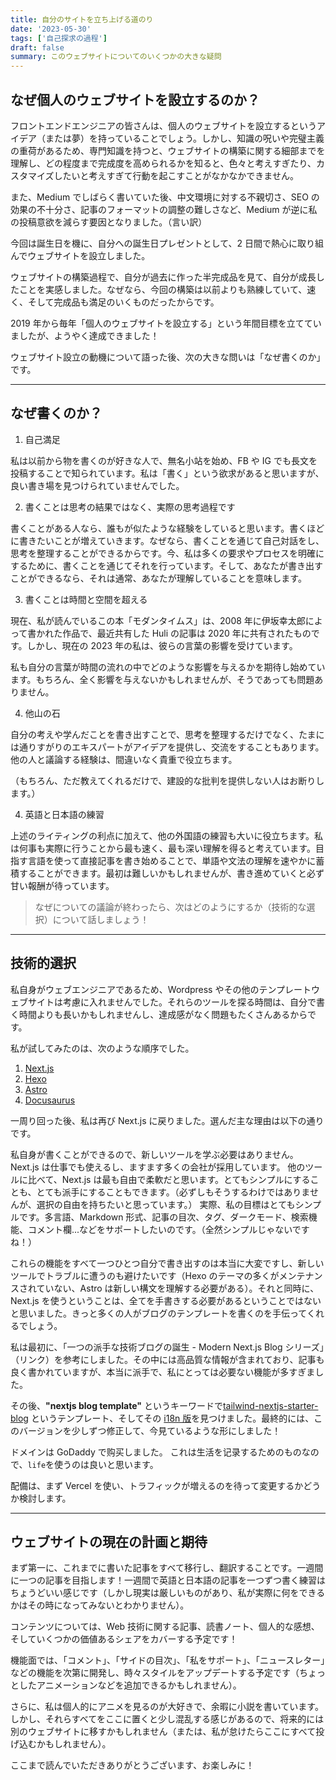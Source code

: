 ```yaml
---
title: 自分のサイトを立ち上げる道のり
date: '2023-05-30'
tags: ['自己探求の過程']
draft: false
summary: このウェブサイトについてのいくつかの大きな疑問
---
```


## なぜ個人のウェブサイトを設立するのか？

フロントエンドエンジニアの皆さんは、個人のウェブサイトを設立するというアイデア（または夢）を持っていることでしょう。しかし、知識の呪いや完璧主義の重荷があるため、専門知識を持つと、ウェブサイトの構築に関する細部までを理解し、どの程度まで完成度を高められるかを知ると、色々と考えすぎたり、カスタマイズしたいと考えすぎて行動を起こすことがなかなかできません。

また、Medium でしばらく書いていた後、中文環境に対する不親切さ、SEO の効果の不十分さ、記事のフォーマットの調整の難しさなど、Medium が逆に私の投稿意欲を減らす要因となりました。（言い訳）

今回は誕生日を機に、自分への誕生日プレゼントとして、2 日間で熱心に取り組んでウェブサイトを設立しました。

ウェブサイトの構築過程で、自分が過去に作った半完成品を見て、自分が成長したことを実感しました。なぜなら、今回の構築は以前よりも熟練していて、速く、そして完成品も満足のいくものだったからです。

2019 年から毎年「個人のウェブサイトを設立する」という年間目標を立てていましたが、ようやく達成できました！

ウェブサイト設立の動機について語った後、次の大きな問いは「なぜ書くのか」です。

---

## なぜ書くのか？

1. 自己満足

私は以前から物を書くのが好きな人で、無名小站を始め、FB や IG でも長文を投稿することで知られています。私は「書く」という欲求があると思いますが、良い書き場を見つけられていませんでした。

2. 書くことは思考の結果ではなく、実際の思考過程です

書くことがある人なら、誰もが似たような経験をしていると思います。書くほどに書きたいことが増えていきます。なぜなら、書くことを通じて自己対話をし、思考を整理することができるからです。今、私は多くの要求やプロセスを明確にするために、書くことを通じてそれを行っています。そして、あなたが書き出すことができるなら、それは通常、あなたが理解していることを意味します。

3. 書くことは時間と空間を超える

現在、私が読んでいるこの本「モダンタイムス」は、2008 年に伊坂幸太郎によって書かれた作品で、最近共有した Huli の記事は 2020 年に共有されたものです。しかし、現在の 2023 年の私は、彼らの言葉の影響を受けています。

私も自分の言葉が時間の流れの中でどのような影響を与えるかを期待し始めています。もちろん、全く影響を与えないかもしれませんが、そうであっても問題ありません。

4. 他山の石

自分の考えや学んだことを書き出すことで、思考を整理するだけでなく、たまには通りすがりのエキスパートがアイデアを提供し、交流をすることもあります。他の人と議論する経験は、間違いなく貴重で役立ちます。

（もちろん、ただ教えてくれるだけで、建設的な批判を提供しない人はお断りします。）

4. 英語と日本語の練習

上述のライティングの利点に加えて、他の外国語の練習も大いに役立ちます。私は何事も実際に行うことから最も速く、最も深い理解を得ると考えています。目指す言語を使って直接記事を書き始めることで、単語や文法の理解を速やかに蓄積することができます。最初は難しいかもしれませんが、書き進めていくと必ず甘い報酬が待っています。

> なぜについての議論が終わったら、次はどのようにするか（技術的な選択）について話しましょう！

---

## 技術的選択

私自身がウェブエンジニアであるため、Wordpress やその他のテンプレートウェブサイトは考慮に入れませんでした。それらのツールを探る時間は、自分で書く時間よりも長いかもしれませんし、達成感がなく問題もたくさんあるからです。

私が試してみたのは、次のような順序でした。

1. [Next.js](https://nextjs.org/)
2. [Hexo](https://hexo.io/)
3. [Astro](https://astro.new/latest/)
4. [Docusaurus](https://docusaurus.io/)

一周り回った後、私は再び Next.js に戻りました。選んだ主な理由は以下の通りです。

私自身が書くことができるので、新しいツールを学ぶ必要はありません。
Next.js は仕事でも使えるし、ますます多くの会社が採用しています。
他のツールに比べて、Next.js は最も自由で柔軟だと思います。とてもシンプルにすることも、とても派手にすることもできます。（必ずしもそうするわけではありませんが、選択の自由を持ちたいと思っています。）
実際、私の目標はとてもシンプルです。多言語、Markdown 形式、記事の目次、タグ、ダークモード、検索機能、コメント欄...などをサポートしたいのです。（全然シンプルじゃないですね！）

これらの機能をすべて一つひとつ自分で書き出すのは本当に大変ですし、新しいツールでトラブルに遭うのも避けたいです（Hexo のテーマの多くがメンテナンスされていない、Astro は新しい構文を理解する必要がある）。それと同時に、Next.js を使うということは、全てを手書きする必要があるということではないと思いました。きっと多くの人がブログのテンプレートを書くのを手伝ってくれるでしょう。

私は最初に、「一つの派手な技術ブログの誕生 - Modern Next.js Blog シリーズ」（リンク）を参考にしました。その中には高品質な情報が含まれており、記事も良く書かれていますが、本当に派手で、私にとっては必要ない機能が多すぎました。

その後、**"nextjs blog template"** というキーワードで[tailwind-nextjs-starter-blog](https://github.com/timlrx/tailwind-nextjs-starter-blog) というテンプレート、そしてその [i18n 版](https://github.com/GautierArcin/i18n-tailwind-nextjs-starter-blog)を見つけました。最終的には、このバージョンを少しずつ修正して、今見ているような形にしました！

ドメインは GoDaddy で购买しました。 これは生活を记录するためのものなので、`life`を使うのは良いと思います。

配備は、まず Vercel を使い、トラフィックが増えるのを待って変更するかどうか検討します。

---

## ウェブサイトの現在の計画と期待

まず第一に、これまでに書いた記事をすべて移行し、翻訳することです。一週間に一つの記事を目指します！一週間で英語と日本語の記事を一つずつ書く練習はちょうどいい感じです（しかし現実は厳しいものがあり、私が実際に何をできるかはその時になってみないとわかりません）。

コンテンツについては、Web 技術に関する記事、読書ノート、個人的な感想、そしていくつかの価値あるシェアをカバーする予定です！

機能面では、「コメント」、「サイドの目次」、「私をサポート」、「ニュースレター」などの機能を次第に開発し、時々スタイルをアップデートする予定です（ちょっとしたアニメーションなどを追加できるかもしれません）。

さらに、私は個人的にアニメを見るのが大好きで、余暇に小説を書いています。しかし、それらすべてをここに置くと少し混乱する感じがあるので、将来的には別のウェブサイトに移すかもしれません（または、私が怠けたらここにすべて投げ込むかもしれません）。

ここまで読んでいただきありがとうございます、お楽しみに！
